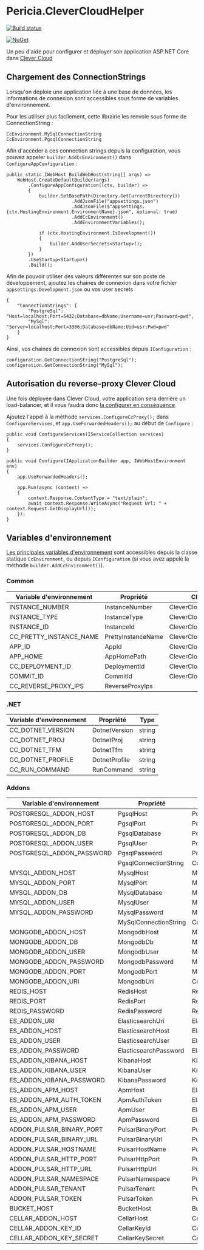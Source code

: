 ﻿# Pericia.CleverCloudHelper

[![Build status](https://dev.azure.com/glacasa/GithubBuilds/_apis/build/status/Pericia.CleverCloudHelper-CI)](https://dev.azure.com/glacasa/GithubBuilds/_build/latest?definitionId=84)

[![NuGet](https://img.shields.io/nuget/v/Pericia.CleverCloudHelper.svg)](https://www.nuget.org/packages/Pericia.CleverCloudHelper/)

Un peu d'aide pour configurer et déployer son application ASP.NET Core dans [Clever Cloud](https://www.clever-cloud.com/)

## Chargement des ConnectionStrings

Lorsqu'on déploie une application liée à une base de données, les informations de connexion sont accessibles sous forme de variables d'environnement.

Pour les utiliser plus facilement, cette librairie les renvoie sous forme de ConnectionString :

    CcEnvironment.MySqlConnectionString
    CcEnvironment.PgsqlConnectionString

Afin d'accéder à ces connection strings depuis la configuration, vous pouvez appeler `builder.AddCcEnvironment()` dans `ConfigureAppConfiguration` :

    public static IWebHost BuildWebHost(string[] args) =>
        WebHost.CreateDefaultBuilder(args)
            .ConfigureAppConfiguration((ctx, builder) =>
            {
                builder.SetBasePath(Directory.GetCurrentDirectory())
                            .AddJsonFile("appsettings.json")
                            .AddJsonFile($"appsettings.{ctx.HostingEnvironment.EnvironmentName}.json", optional: true)
                            .AddCcEnvironment()
                            .AddEnvironmentVariables();
                
                if (ctx.HostingEnvironment.IsDevelopment())
                {
                    builder.AddUserSecrets<Startup>();
                }
            })
            .UseStartup<Startup>()
            .Build();


Afin de pouvoir utiliser des valeurs différentes sur son poste de développement, ajoutez les chaines de connexion dans votre fichier `appsettings.Development.json` ou vos user secrets

    {
        "ConnectionStrings": {
            "PostgreSql": "Host=localhost;Port=5432;Database=dbName;Username=usr;Password=pwd",
            "MySql": "Server=localhost;Port=3306;Database=dbName;Uid=usr;Pwd=pwd"
        }
    }

Ainsi, vos chaines de connexion sont accessibles depuis `IConfiguration` :

    configuration.GetConnectionString("PostgreSql");
    configuration.GetConnectionString("MySql");


## Autorisation du reverse-proxy Clever Cloud

Une fois déployée dans Clever Cloud, votre application sera derrière un load-balancer, et il vous faudra donc [la configurer en conséquence](https://docs.microsoft.com/en-us/aspnet/core/host-and-deploy/proxy-load-balancer).

Ajoutez l'appel à la méthode `services.ConfigureCcProxy();` dans `ConfigureServices`, et `app.UseForwardedHeaders();` au début de `Configure` :


    public void ConfigureServices(IServiceCollection services)
    {
        services.ConfigureCcProxy();
    }

    public void Configure(IApplicationBuilder app, IWebHostEnvironment env)
    {
        app.UseForwardedHeaders();

        app.Run(async (context) =>
        {
            context.Response.ContentType = "text/plain";
            await context.Response.WriteAsync("Request Url: " + context.Request.GetDisplayUrl());
        });
    }

## Variables d'environnement

[Les principales variables d'environnement](https://www.clever-cloud.com/doc/reference/reference-environment-variables/) sont accessibles depuis la classe statique `CcEnvironment`,
ou depuis `IConfiguration` (si vous avez appelé la méthode `builder.AddCcEnvironment()`).



### Common

| Variable d'environnement | Propriété          | Clé configuration              | Type     |
| ------------------------ | ------------------ | ------------------------------ | -------- |
| INSTANCE_NUMBER          | InstanceNumber     | CleverCloud:InstanceNumber     | int     |
| INSTANCE_TYPE            | InstanceType       | CleverCloud:InstanceType       | string   |
| INSTANCE_ID              | InstanceId         | CleverCloud:InstanceId         | string   |
| CC_PRETTY_INSTANCE_NAME  | PrettyInstanceName | CleverCloud:PrettyInstanceName | string   |
| APP_ID                   | AppId              | CleverCloud:AppId              | string   |
| APP_HOME                 | AppHomePath        | CleverCloud:AppHomePath        | string   |
| CC_DEPLOYMENT_ID         | DeploymentId       | CleverCloud:DeploymentId       | string   |
| COMMIT_ID                | CommitId           | CleverCloud:CommitId           | string   |
| CC_REVERSE_PROXY_IPS     | ReverseProxyIps    |                                | string[] |

### .NET

| Variable d'environnement | Propriété          | Type   |
| ------------------------ | ------------------ | ------ |
| CC_DOTNET_VERSION        | DotnetVersion      | string |
| CC_DOTNET_PROJ           | DotnetProj         | string |
| CC_DOTNET_TFM            | DotnetTfm          | string |
| CC_DOTNET_PROFILE        | DotnetProfile      | string |
| CC_RUN_COMMAND           | RunCommand         | string |

### Addons

| Variable d'environnement  | Propriété             | Clé configuration            | Type   |
| ------------------------- | --------------------- | ---------------------------- | ------ |
| POSTGRESQL_ADDON_HOST     | PgsqlHost             | PostgreSql:Host              | string |
| POSTGRESQL_ADDON_PORT     | PgsqlPort             | PostgreSql:Port              | string |
| POSTGRESQL_ADDON_DB       | PgsqlDatabase         | PostgreSql:Database          | string |
| POSTGRESQL_ADDON_USER     | PgsqlUser             | PostgreSql:User              | string |
| POSTGRESQL_ADDON_PASSWORD | PgsqlPassword         | PostgreSql:Password          | string |
|                           | PgsqlConnectionString | ConnectionStrings:PostgreSql | string |
| MYSQL_ADDON_HOST          | MysqlHost             | MySql:Host                   | string |
| MYSQL_ADDON_PORT          | MysqlPort             | MySql:Port                   | string |
| MYSQL_ADDON_DB            | MysqlDatabase         | MySql:Database               | string |
| MYSQL_ADDON_USER          | MysqlUser             | MySql:User                   | string |
| MYSQL_ADDON_PASSWORD      | MysqlPassword         | MySql:Password               | string |
|                           | MySqlConnectionString | ConnectionStrings:MySql      | string |
| MONGODB_ADDON_HOST        | MongodbHost           | MongoDb:Host                 | string |
| MONGODB_ADDON_DB          | MongodbDb             | MongoDb:Database             | string |
| MONGODB_ADDON_USER        | MongodbUser           | MongoDb:User                 | string |
| MONGODB_ADDON_PASSWORD    | MongodbPassword       | MongoDb:Password             | string |
| MONGODB_ADDON_PORT        | MongodbPort           | MongoDb:Port                 | string |
| MONGODB_ADDON_URI         | MongodbUri            | ConnectionStrings:MongoDb    | string |
| REDIS_HOST                | RedisHost             | Redis:Host                   | string |
| REDIS_PORT                | RedisPort             | Redis:Port                   | string |
| REDIS_PASSWORD            | RedisPassword         | Redis:Password               | string |
| ES_ADDON_URI              | ElasticsearchUri      | Elastic:Uri                  | string |
| ES_ADDON_HOST             | ElasticsearchHost     | Elastic:Host                 | string |
| ES_ADDON_USER             | ElasticsearchUser     | Elastic:User                 | string |
| ES_ADDON_PASSWORD         | ElasticsearchPassword | Elastic:Password             | string |
| ES_ADDON_KIBANA_HOST      | KibanaHost            | Kibana:Host                  | string |
| ES_ADDON_KIBANA_USER      | KibanaUser            | Kibana:User                  | string |
| ES_ADDON_KIBANA_PASSWORD  | KibanaPassword        | Kibana:Password              | string |
| ES_ADDON_APM_HOST         | ApmHost               | ElasticApm:ServerUrl         | string |
| ES_ADDON_APM_AUTH_TOKEN   | ApmAuthToken          | ElasticApm:SecretToken       | string |
| ES_ADDON_APM_USER         | ApmUser               | ElasticApm:User              | string |
| ES_ADDON_APM_PASSWORD     | ApmPassword           | ElasticApm:Password          | string |
| ADDON_PULSAR_BINARY_PORT  | PulsarBinaryPort      | Pulsar:BinaryPort            | int   |
| ADDON_PULSAR_BINARY_URL   | PulsarBinaryUrl       | Pulsar:BinaryUrl             | string |
| ADDON_PULSAR_HOSTNAME     | PulsarHostName        | Pulsar:HostName              | string |
| ADDON_PULSAR_HTTP_PORT    | PulsarHttpPort        | Pulsar:HttpPort              | int |
| ADDON_PULSAR_HTTP_URL     | PulsarHttpUrl         | Pulsar:HttpUrl               | string |
| ADDON_PULSAR_NAMESPACE    | PulsarNamespace       | Pulsar:Namespace             | string |
| ADDON_PULSAR_TENANT       | PulsarTenant          | Pulsar:Tenant                | string |
| ADDON_PULSAR_TOKEN        | PulsarToken           | Pulsar:Token                 | string |
| BUCKET_HOST               | BucketHost            | Bucket:Host                  | string |
| CELLAR_ADDON_HOST         | CellarHost            | Cellar:Host                  | string |
| CELLAR_ADDON_KEY_ID       | CellarKeyId           | Cellar:KeyId                 | string |
| CELLAR_ADDON_KEY_SECRET   | CellarKeySecret       | Cellar:KeySecret             | string |

